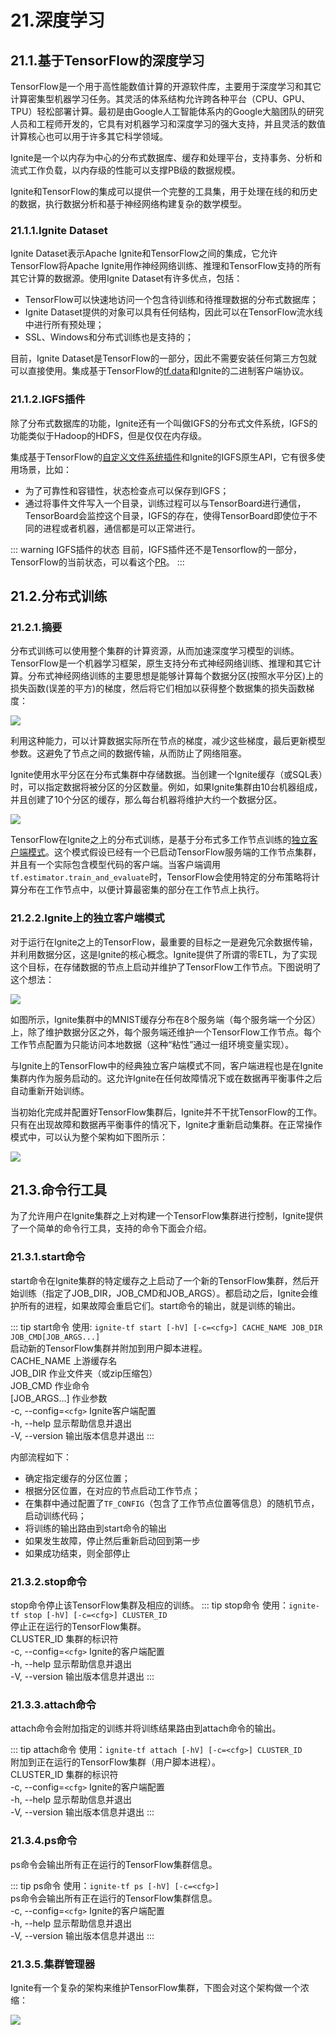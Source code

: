 # 21.深度学习
## 21.1.基于TensorFlow的深度学习
TensorFlow是一个用于高性能数值计算的开源软件库，主要用于深度学习和其它计算密集型机器学习任务。其灵活的体系结构允许跨各种平台（CPU、GPU、TPU）轻松部署计算。最初是由Google人工智能体系内的Google大脑团队的研究人员和工程师开发的，它具有对机器学习和深度学习的强大支持，并且灵活的数值计算核心也可以用于许多其它科学领域。

Ignite是一个以内存为中心的分布式数据库、缓存和处理平台，支持事务、分析和流式工作负载，以内存级的性能可以支撑PB级的数据规模。

Ignite和TensorFlow的集成可以提供一个完整的工具集，用于处理在线的和历史的数据，执行数据分析和基于神经网络构建复杂的数学模型。
### 21.1.1.Ignite Dataset
Ignite Dataset表示Apache Ignite和TensorFlow之间的集成，它允许TensorFlow将Apache Ignite用作神经网络训练、推理和TensorFlow支持的所有其它计算的数据源。使用Ignite Dataset有许多优点，包括：

 - TensorFlow可以快速地访问一个包含待训练和待推理数据的分布式数据库；
 - Ignite Dataset提供的对象可以具有任何结构，因此可以在TensorFlow流水线中进行所有预处理；
 - SSL、Windows和分布式训练也是支持的；

目前，Ignite Dataset是TensorFlow的一部分，因此不需要安装任何第三方包就可以直接使用。集成基于TensorFlow的[tf.data](https://www.tensorflow.org/api_docs/python/tf/data)和Ignite的二进制客户端协议。
### 21.1.2.IGFS插件
除了分布式数据库的功能，Ignite还有一个叫做IGFS的分布式文件系统，IGFS的功能类似于Hadoop的HDFS，但是仅仅在内存级。

集成基于TensorFlow的[自定义文件系统插件](https://www.tensorflow.org/extend/add_filesys)和Ignite的IGFS原生API，它有很多使用场景，比如：

 - 为了可靠性和容错性，状态检查点可以保存到IGFS；
 - 通过将事件文件写入一个目录，训练过程可以与TensorBoard进行通信，TensorBoard会监控这个目录，IGFS的存在，使得TensorBoard即使位于不同的进程或者机器，通信都是可以正常进行。

::: warning IGFS插件的状态
目前，IGFS插件还不是Tensorflow的一部分，TensorFlow的当前状态，可以看这个[PR](https://github.com/tensorflow/tensorflow/pull/22194)。
:::

## 21.2.分布式训练
### 21.2.1.摘要
分布式训练可以使用整个集群的计算资源，从而加速深度学习模型的训练。TensorFlow是一个机器学习框架，原生支持分布式神经网络训练、推理和其它计算。分布式神经网络训练的主要思想是能够计算每个数据分区(按照水平分区)上的损失函数(误差的平方)的梯度，然后将它们相加以获得整个数据集的损失函数梯度：

![](https://files.readme.io/532c408-HYR7wB.png)

利用这种能力，可以计算数据实际所在节点的梯度，减少这些梯度，最后更新模型参数。这避免了节点之间的数据传输，从而防止了网络阻塞。

Ignite使用水平分区在分布式集群中存储数据。当创建一个Ignite缓存（或SQL表）时，可以指定数据将被分区的分区数量。例如，如果Ignite集群由10台机器组成，并且创建了10个分区的缓存，那么每台机器将维护大约一个数据分区。

![](https://files.readme.io/b49dc17-rDyWGK.png)

TensorFlow在Ignite之上的分布式训练，是基于分布式多工作节点训练的[独立客户端模式](https://github.com/tensorflow/tensorflow/tree/master/tensorflow/contrib/distribute#standalone-client-mode)。这个模式假设已经有一个已启动TensorFlow服务端的工作节点集群，并且有一个实际包含模型代码的客户端。当客户端调用`tf.estimator.train_and_evaluate`时，TensorFlow会使用特定的分布策略将计算分布在工作节点中，以便计算最密集的部分在工作节点上执行。
### 21.2.2.Ignite上的独立客户端模式
对于运行在Ignite之上的TensorFlow，最重要的目标之一是避免冗余数据传输，并利用数据分区，这是Ignite的核心概念。Ignite提供了所谓的零ETL，为了实现这个目标，在存储数据的节点上启动并维护了TensorFlow工作节点。下图说明了这个想法：

![](https://files.readme.io/c0e311e-UzY8PO.png)

如图所示，Ignite集群中的MNIST缓存分布在8个服务端（每个服务端一个分区）上，除了维护数据分区之外，每个服务端还维护一个TensorFlow工作节点。每个工作节点配置为只能访问本地数据（这种“粘性”通过一组环境变量实现）。

与Ignite上的TensorFlow中的经典独立客户端模式不同，客户端进程也是在Ignite集群内作为服务启动的。这允许Ignite在任何故障情况下或在数据再平衡事件之后自动重新开始训练。

当初始化完成并配置好TensorFlow集群后，Ignite并不干扰TensorFlow的工作。只有在出现故障和数据再平衡事件的情况下，Ignite才重新启动集群。在正常操作模式中，可以认为整个架构如下图所示：

![](https://files.readme.io/625b4fd-msXc7e.png)
## 21.3.命令行工具
为了允许用户在Ignite集群之上对构建一个TensorFlow集群进行控制，Ignite提供了一个简单的命令行工具，支持的命令下面会介绍。
### 21.3.1.start命令
start命令在Ignite集群的特定缓存之上启动了一个新的TensorFlow集群，然后开始训练（指定了JOB_DIR，JOB_CMD和JOB_ARGS）。都启动之后，Ignite会维护所有的进程，如果故障会重启它们。start命令的输出，就是训练的输出。

::: tip start命令
使用: `ignite-tf start [-hV] [-c=<cfg>] CACHE_NAME JOB_DIR JOB_CMD[JOB_ARGS...]`<br>
启动新的TensorFlow集群并附加到用户脚本进程。<br>
CACHE_NAME 上游缓存名<br>
JOB_DIR 作业文件夹（或zip压缩包）<br>
JOB_CMD 作业命令<br>
[JOB_ARGS...] 作业参数<br>
-c, --config=`<cfg>` Ignite客户端配置<br>
-h, --help 显示帮助信息并退出<br>
-V, --version 输出版本信息并退出
:::

内部流程如下：

 - 确定指定缓存的分区位置；
 - 根据分区位置，在对应的节点启动工作节点；
 - 在集群中通过配置了`TF_CONFIG`（包含了工作节点位置等信息）的随机节点，启动训练代码；
 - 将训练的输出路由到start命令的输出
 - 如果发生故障，停止然后重新启动回到第一步
 - 如果成功结束，则全部停止

### 21.3.2.stop命令
stop命令停止该TensorFlow集群及相应的训练。
::: tip stop命令
使用：`ignite-tf stop [-hV] [-c=<cfg>] CLUSTER_ID`<br>
停止正在运行的TensorFlow集群。<br>
CLUSTER_ID 集群的标识符<br>
-c, --config=`<cfg>` Ignite的客户端配置<br>
-h, --help 显示帮助信息并退出<br>
-V, --version 输出版本信息并退出
:::

### 21.3.3.attach命令
attach命令会附加指定的训练并将训练结果路由到attach命令的输出。

::: tip attach命令
使用：`ignite-tf attach [-hV] [-c=<cfg>] CLUSTER_ID`<br>
附加到正在运行的TensorFlow集群（用户脚本进程）。<br>
CLUSTER_ID 集群的标识符<br>
-c, --config=`<cfg>` Ignite的客户端配置<br>
-h, --help 显示帮助信息并退出<br>
-V, --version 输出版本信息并退出
:::
### 21.3.4.ps命令
ps命令会输出所有正在运行的TensorFlow集群信息。

::: tip ps命令
使用：`ignite-tf ps [-hV] [-c=<cfg>]`<br>
ps命令会输出所有正在运行的TensorFlow集群信息。<br>
-c, --config=`<cfg>` Ignite的客户端配置<br>
-h, --help 显示帮助信息并退出<br>
-V, --version 输出版本信息并退出
:::
### 21.3.5.集群管理器
Ignite有一个复杂的架构来维护TensorFlow集群，下图会对这个架构做一个浓缩：

![](https://files.readme.io/ef6cbdf-F6cs3h.png)